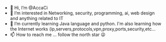 - 👋 Hi, I’m @AccaCi
- 👀 I’m interested in Networking, security, programming, ai, web design and anything related to IT
- 🌱 I’m currently learning Java language and python. I'm also learning how the Internet works (ip,servers,protocols,vpn,proxy,ports,security,etc... 
- 📫 How to reach me ... follow the north star 😜
 
<!---
AccaCi/AccaCi is a ✨ special ✨ repository because its `README.md` (this file) appears on your GitHub profile.
You can click the Preview link to take a look at your changes.
--->
